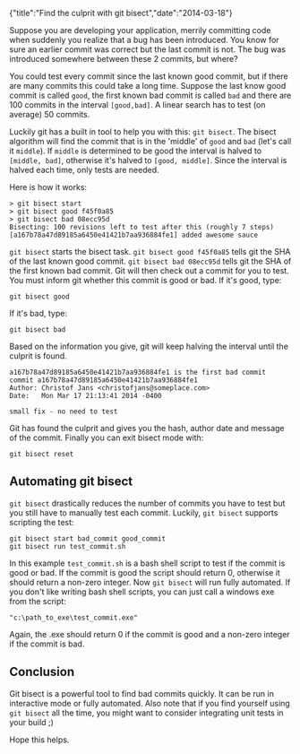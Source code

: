 {"title":"Find the culprit with git bisect","date":"2014-03-18"}

Suppose you are developing your application, merrily committing code when suddenly you realize that a bug has been introduced. You know for sure an earlier commit was correct but the last commit is not. The bug was introduced somewhere between these 2 commits, but where?  

You could test every commit since the last known good commit, but if there are many commits this could take a long time. Suppose the last know good commit is called `good`, the first known bad commit is called `bad` and there are 100 commits in the interval `[good,bad]`. A linear search has to test (on average) 50 commits.  

Luckily git has a built in tool to help you with this: `git bisect`. The bisect algorithm will find the commit that is in the 'middle' of `good` and `bad` (let's call it `middle`). If `middle` is determined to be good the interval is halved to `[middle, bad]`, otherwise it's halved to `[good, middle]`. Since the interval is halved each time, only $%log_2 100 \approx 7%$ tests are needed.  

Here is how it works:

    > git bisect start
    > git bisect good f45f0a85
    > git bisect bad 08ecc95d
    Bisecting: 100 revisions left to test after this (roughly 7 steps)
    [a167b78a47d89185a6450e41421b7aa936884fe1] added awesome sauce

`git bisect` starts the bisect task. `git bisect good f45f0a85` tells git the SHA of the last known good commit. `git bisect bad 08ecc95d` tells git the SHA of the first known bad commit. Git will then check out a commit for you to test. You must inform git whether this commit is good or bad. If it's good, type:

    git bisect good

If it's bad, type:

    git bisect bad

Based on the information you give, git will keep halving the interval until the culprit is found.

    a167b78a47d89185a6450e41421b7aa936884fe1 is the first bad commit
    commit a167b78a47d89185a6450e41421b7aa936884fe1
    Author: Christof Jans <christofjans@someplace.com>
    Date:   Mon Mar 17 21:13:41 2014 -0400

    small fix - no need to test

Git has found the culprit and gives you the hash, author date and message of the commit. Finally you can exit bisect mode with:

    git bisect reset

## Automating git bisect

`git bisect` drastically reduces the number of commits you have to test but you still have to manually test each commit. Luckily, `git bisect` supports scripting the test:

    git bisect start bad_commit good_commit
    git bisect run test_commit.sh

In this example `test_commit.sh` is a bash shell script to test if the commit is good or bad. If the commit is good the script should return 0, otherwise it should return a non-zero integer. Now `git bisect` will run fully automated. If you don't like writing bash shell scripts, you can just call a windows exe from the script:

    "c:\path_to_exe\test_commit.exe"

Again, the .exe should return 0 if the commit is good and a non-zero integer if the commit is bad.  

## Conclusion

Git bisect is a powerful tool to find bad commits quickly. It can be run in interactive mode or fully automated. Also note that if you find yourself using `git bisect` all the time, you might want to consider integrating unit tests in your build ;)  

Hope this helps.